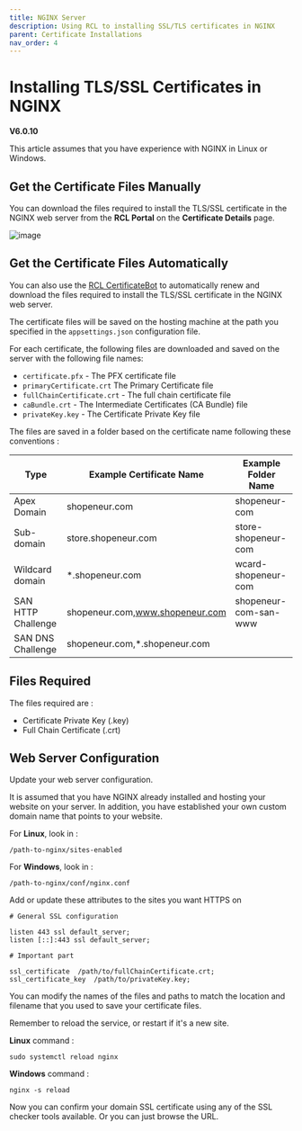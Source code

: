 ```yaml
---
title: NGINX Server
description: Using RCL to installing SSL/TLS certificates in NGINX
parent: Certificate Installations
nav_order: 4
---
```


# Installing TLS/SSL Certificates in NGINX
**V6.0.10**

This article assumes that you have experience with NGINX in Linux or Windows.

## Get the Certificate Files Manually

You can download the files required to install the TLS/SSL certificate in the NGINX web server from the **RCL Portal** on the **Certificate Details** page.

![image](../images/certificate_installations/installation_files.png)

## Get the Certificate Files Automatically

You can also use the [RCL CertificateBot](../certbot/certbot) to automatically renew and download the files required to install the TLS/SSL certificate in the NGINX web server.

The certificate files will be saved on the hosting machine at the path you specified in the ``appsettings.json`` configuration file.

For each certificate, the following files are downloaded and saved on the server with the following file names:

  - ``certificate.pfx`` - The PFX certificate file
  - ``primaryCertificate.crt`` The Primary Certificate file
  - ``fullChainCertificate.crt`` - The full chain certificate file
  - ``caBundle.crt`` - The Intermediate Certificates (CA Bundle) file
  - ``privateKey.key`` - The Certificate Private Key file

  The files are saved in a folder based on the certificate name following these conventions :

  |Type               |Example Certificate Name         |Example Folder Name
  |-------------------|---------------------------------|---------------------
  |Apex Domain        |shopeneur.com                    |shopeneur-com
  |Sub-domain         |store.shopeneur.com              |store-shopeneur-com
  |Wildcard domain    |*.shopeneur.com                  |wcard-shopeneur-com
  |SAN HTTP Challenge |shopeneur.com,www.shopeneur.com  |shopeneur-com-san-www
  |SAN DNS Challenge  |shopeneur.com,*.shopeneur.com    |

## Files Required

The files required are :

- Certificate Private Key (.key)
- Full Chain Certificate (.crt)

## Web Server Configuration

Update your web server configuration. 

It is assumed that you have NGINX already installed and hosting your website on your server. In addition, you have established your own custom domain name that points to your website.

For **Linux**, look in : 

```
/path-to-nginx/sites-enabled
``` 


For **Windows**, look in : 

``` 
/path-to-nginx/conf/nginx.conf
``` 

Add or update these attributes to the sites you want HTTPS on

```
# General SSL configuration

listen 443 ssl default_server;
listen [::]:443 ssl default_server;

# Important part

ssl_certificate  /path/to/fullChainCertificate.crt;
ssl_certificate_key  /path/to/privateKey.key;
```
You can modify the names of the files and paths to match the location and filename that you used to save your certificate files.

Remember to reload the service, or restart if it's a new site.

**Linux** command :
```
sudo systemctl reload nginx
```

**Windows** command :
```
nginx -s reload
```

Now you can confirm your domain SSL certificate using any of the SSL checker tools available. Or you can just browse the URL.